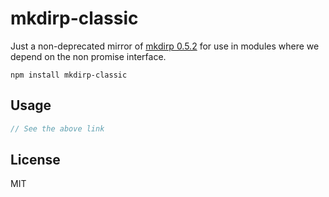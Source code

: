 # mkdirp-classic

Just a non-deprecated mirror of [mkdirp 0.5.2](https://github.com/substack/node-mkdirp/tree/0.5.1)
for use in modules where we depend on the non promise interface.

```
npm install mkdirp-classic
```

## Usage

``` js
// See the above link
```

## License

MIT
